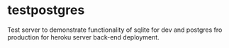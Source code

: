 # testpostgres
Test server to demonstrate functionality of sqlite for dev and postgres fro production for heroku server back-end deployment.
